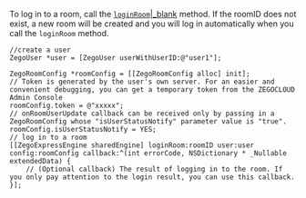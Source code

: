 To log in to a room, call the [`loginRoom`\|_blank](/article/api?doc=express_video_sdk_API~ObjectiveC~class~zego-express-engine#login-room-callback-user-config) method. If the roomID does not exist, a new room will be created and you will log in automatically when you call the `loginRoom` method.

```objc
//create a user
ZegoUser *user = [ZegoUser userWithUserID:@"user1"];

ZegoRoomConfig *roomConfig = [[ZegoRoomConfig alloc] init];
// Token is generated by the user's own server. For an easier and convenient debugging, you can get a temporary token from the ZEGOCLOUD Admin Console
roomConfig.token = @"xxxxx";
// onRoomUserUpdate callback can be received only by passing in a ZegoRoomConfig whose "isUserStatusNotify" parameter value is "true".
roomConfig.isUserStatusNotify = YES;
// log in to a room
[[ZegoExpressEngine sharedEngine] loginRoom:roomID user:user config:roomConfig callback:^(int errorCode, NSDictionary * _Nullable extendedData) {
    // (Optional callback) The result of logging in to the room. If you only pay attention to the login result, you can use this callback.
}];
```












